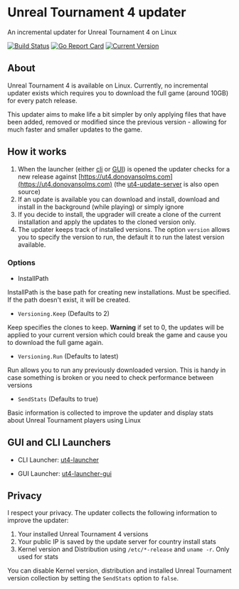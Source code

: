 # Unreal Tournament 4 updater

An incremental updater for Unreal Tournament 4 on Linux

[![Build Status](https://travis-ci.org/donovansolms/ut4-updater.svg?branch=master)](https://travis-ci.org/donovansolms/ut4-updater)
[![Go Report Card](https://goreportcard.com/badge/github.com/donovansolms/ut4-updater)](https://goreportcard.com/report/github.com/donovansolms/ut4-updater)
[![Current Version](https://img.shields.io/badge/version-development-orange.svg)](https://img.shields.io/badge/version-development-orange.svg)

## About

Unreal Tournament 4 is available on Linux. Currently, no incremental updater exists which requires you to download the full game (around 10GB) for every patch release.

This updater aims to make life a bit simpler by only applying files that have been added, removed or modified since the previous version - allowing for much faster and smaller updates to the game.

## How it works

1. When the launcher (either [cli](https://github.com/donovansolms/ut4-launcher) or [GUI](https://github.com/donovansolms/ut4-launcher)) is opened the updater checks for a new release against [https://ut4.donovansolms.com](https://ut4.donovansolms.com) (the [ut4-update-server](https://github.com/donovansolms/ut4-update-server) is also open source)
2. If an update is available you can download and install, download and install in the background (while playing) or simply ignore
3. If you decide to install, the upgrader will create a clone of the current installation and apply the updates to the cloned version only.
4. The updater keeps track of installed versions. The option `version` allows you to specify the version to run, the default it to run the latest version available.

### Options

* InstallPath

InstallPath is the base path for creating new installations. Must be specified. If the path doesn't exist, it will be created.

* `Versioning.Keep` (Defaults to 2)

Keep specifies the clones to keep. **Warning** if set to 0, the updates will be applied to your current version which could break the game and cause you to download the full game again.

* `Versioning.Run` (Defaults to latest)

Run allows you to run any previously downloaded version. This is handy in case something is broken or you need to check performance between versions

* `SendStats` (Defaults to true)

Basic information is collected to improve the updater and display stats about Unreal Tournament players using Linux

## GUI and CLI Launchers

* CLI Launcher: [ut4-launcher](https://github.com/donovansolms/ut4-launcher)

* GUI Launcher: [ut4-launcher-gui](https://github.com/donovansolms/ut4-launcher)

## Privacy

I respect your privacy. The updater collects the following information to improve the updater:

1. Your installed Unreal Tournament 4 versions
2. Your public IP is saved by the update server for country install stats
3. Kernel version and Distribution using `/etc/*-release` and `uname -r`. Only used for stats

You can disable Kernel version, distribution and installed Unreal Tournament version collection
by setting the `SendStats` option to `false`.
